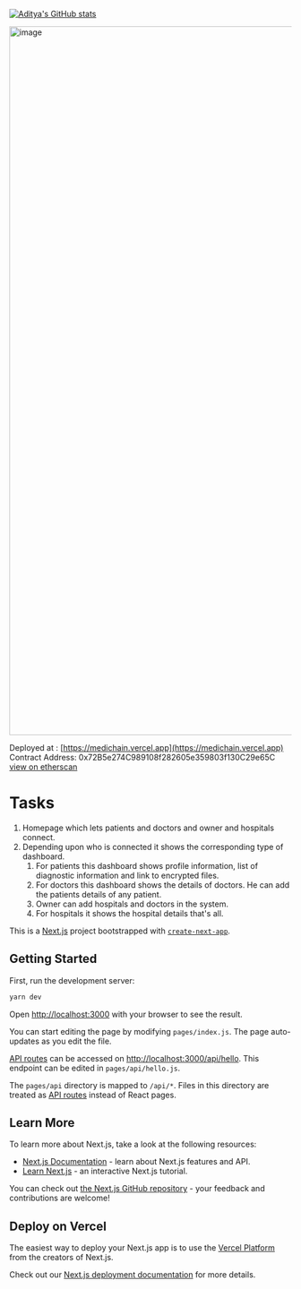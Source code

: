 [![Aditya's GitHub stats](https://github-readme-stats.vercel.app/api?username=sadityakumar9211)](https://github.com/anuraghazra/github-readme-stats)

<img width="1266" alt="image" src="https://user-images.githubusercontent.com/78147198/183309237-aa7b12b6-53ca-456e-a275-7f1f8bddb4f3.png">

Deployed at : [https://medichain.vercel.app](https://medichain.vercel.app)
Contract Address: 0x72B5e274C989108f282605e359803f130C29e65C
[view on etherscan](https://rinkeby.etherscan.io/address/0x72B5e274C989108f282605e359803f130C29e65C)

# Tasks

1. Homepage which lets patients and doctors and owner and hospitals connect.
2. Depending upon who is connected it shows the corresponding type of dashboard.
    1. For patients this dashboard shows profile information, list of diagnostic information and link to encrypted files.
    2. For doctors this dashboard shows the details of doctors.
       He can add the patients details of any patient.
    3. Owner can add hospitals and doctors in the system.
    4. For hospitals it shows the hospital details that's all.

This is a [Next.js](https://nextjs.org/) project bootstrapped with [`create-next-app`](https://github.com/vercel/next.js/tree/canary/packages/create-next-app).

## Getting Started

First, run the development server:

```bash
yarn dev
```

Open [http://localhost:3000](http://localhost:3000) with your browser to see the result.

You can start editing the page by modifying `pages/index.js`. The page auto-updates as you edit the file.

[API routes](https://nextjs.org/docs/api-routes/introduction) can be accessed on [http://localhost:3000/api/hello](http://localhost:3000/api/hello). This endpoint can be edited in `pages/api/hello.js`.

The `pages/api` directory is mapped to `/api/*`. Files in this directory are treated as [API routes](https://nextjs.org/docs/api-routes/introduction) instead of React pages.

## Learn More

To learn more about Next.js, take a look at the following resources:

-   [Next.js Documentation](https://nextjs.org/docs) - learn about Next.js features and API.
-   [Learn Next.js](https://nextjs.org/learn) - an interactive Next.js tutorial.

You can check out [the Next.js GitHub repository](https://github.com/vercel/next.js/) - your feedback and contributions are welcome!

## Deploy on Vercel

The easiest way to deploy your Next.js app is to use the [Vercel Platform](https://vercel.com/new?utm_medium=default-template&filter=next.js&utm_source=create-next-app&utm_campaign=create-next-app-readme) from the creators of Next.js.

Check out our [Next.js deployment documentation](https://nextjs.org/docs/deployment) for more details.
